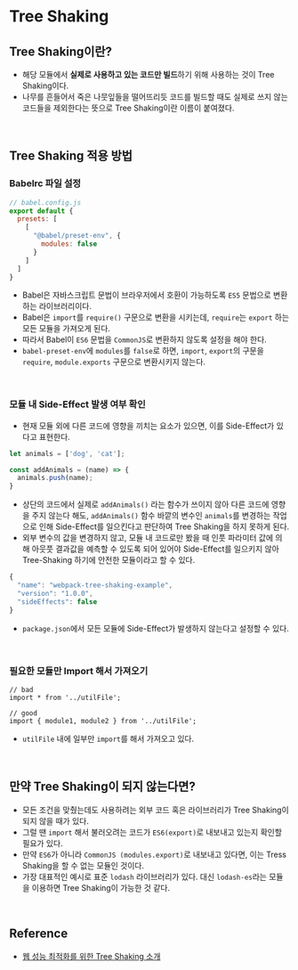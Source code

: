 # Tree Shaking

## Tree Shaking이란?
- 해당 모듈에서 **실제로 사용하고 있는 코드만 빌드**하기 위해 사용하는 것이 Tree Shaking이다.
- 나무를 흔들어서 죽은 나뭇잎들을 떨어뜨리듯 코드를 빌드할 때도 실제로 쓰지 않는 코드들을 제외한다는 뜻으로 Tree Shaking이란 이름이 붙여졌다.

<br/>

## Tree Shaking 적용 방법
### Babelrc 파일 설정
```javascript
// babel.config.js
export default {
  presets: [
    [
      "@babel/preset-env", {
        modules: false
      }
    ]
  ]
}
```
- Babel은 자바스크립트 문법이 브라우저에서 호환이 가능하도록 `ES5` 문법으로 변환하는 라이브러리이다. 
- Babel은 `import`를 `require()` 구문으로 변환을 시키는데, `require`는 `export` 하는 모든 모듈을 가져오게 된다.
- 따라서 Babel이 `ES6` 문법을 `CommonJS`로 변환하지 않도록 설정을 해야 한다.
- `babel-preset-env`에 `modules`를 `false`로 하면, `import`, `export`의 구문을 `require`, `module.exports` 구문으로 변환시키지 않는다.

<br/>

### 모듈 내 Side-Effect 발생 여부 확인
- 현재 모듈 외에 다른 코드에 영향을 끼치는 요소가 있으면, 이를 Side-Effect가 있다고 표현한다.
```javascript
let animals = ['dog', 'cat'];

const addAnimals = (name) => {
  animals.push(name);
}
```
- 상단의 코드에서 실제로 `addAnimals()` 라는 함수가 쓰이지 않아 다른 코드에 영향을 주지 않는다 해도, `addAnimals()` 함수 바깥의 변수인 `animals`를 변경하는 작업으로 인해 Side-Effect를 일으킨다고 판단하여 Tree Shaking을 하지 못하게 된다.
- 외부 변수의 값을 변경하지 않고, 모듈 내 코드로만 봤을 때 인풋 파라미터 값에 의해 아웃풋 결과값을 예측할 수 있도록 되어 있어야 Side-Effect를 일으키지 않아 Tree-Shaking 하기에 안전한 모듈이라고 할 수 있다.
  
```javascript
{
  "name": "webpack-tree-shaking-example",
  "version": "1.0.0",
  "sideEffects": false
}
```
- `package.json`에서 모든 모듈에 Side-Effect가 발생하지 않는다고 설정할 수 있다.

<br/>

### 필요한 모듈만 Import 해서 가져오기
```
// bad
import * from '../utilFile';

// good
import { module1, module2 } from '../utilFile';
```
- `utilFile` 내에 일부만 `import`를 해서 가져오고 있다.

<br/>

## 만약 Tree Shaking이 되지 않는다면?
- 모든 조건을 맞췄는데도 사용하려는 외부 코드 혹은 라이브러리가 Tree Shaking이 되지 않을 때가 있다.
- 그럴 땐 `import` 해서 불러오려는 코드가 `ES6(export)`로 내보내고 있는지 확인할 필요가 있다.
- 만약 `ES6`가 아니라 `CommonJS (modules.export)`로 내보내고 있다면, 이는 Tress Shaking을 할 수 없는 모듈인 것이다.
- 가장 대표적인 예시로 표준 `lodash` 라이브러리가 있다. 대신 `lodash-es`라는 모듈을 이용하면 Tree Shaking이 가능한 것 같다.

<br/>

## Reference
- [웹 성능 최적화를 위한 Tree Shaking 소개](https://helloinyong.tistory.com/305)

